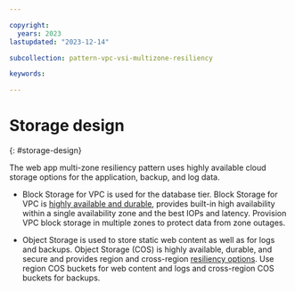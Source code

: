 ```yaml
---

copyright:
  years: 2023
lastupdated: "2023-12-14"

subcollection: pattern-vpc-vsi-multizone-resiliency

keywords:

---
```


# Storage design
{: #storage-design}

The web app multi-zone resiliency pattern uses highly available cloud storage options for the application, backup, and log data.

- Block Storage for VPC is used for the database tier. Block Storage for VPC is [highly available and durable](https://cloud.ibm.com/docs/vpc?topic=vpc-storageavailability), provides built-in high availability within a single availability zone and the best IOPs and latency. Provision VPC block storage in multiple zones to protect data from zone outages.

- Object Storage is used to store static web content as well as for logs and backups. Object Storage (COS) is highly available, durable, and secure and provides region and cross-region [resiliency options](https://cloud.ibm.com/docs/cloud-object-storage/basics?topic=cloud-object-storage-endpoints). Use region COS buckets for web content and logs and cross-region COS buckets for backups.
